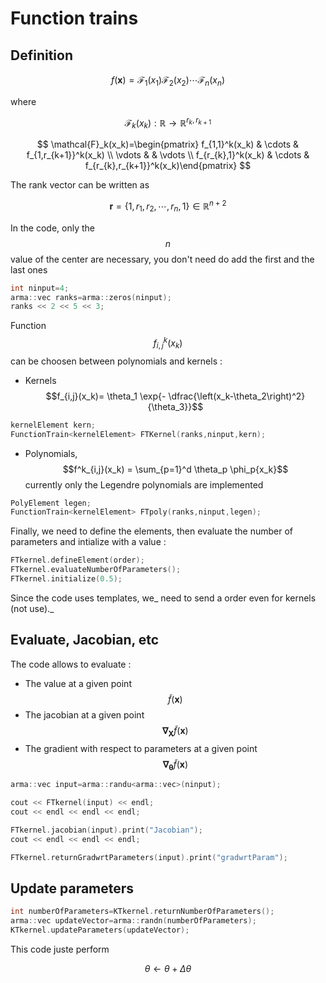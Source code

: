 # Function trains

## Definition


$$
f(\mathbf{x})=\mathcal{F}_1(x_1) \mathcal{F}_2(x_2) \cdots \mathcal{F}_n(x_n)
$$


where


$$
\mathcal{F}_k(x_k) : \mathbb{R} \to \mathbb{R}^{r_k,r_{k+1}}
$$



$$
\mathcal{F}_k(x_k)=\begin{pmatrix} f_{1,1}^k(x_k) & \cdots & f_{1,r_{k+1}}^k(x_k) \\ \vdots & & \vdots \\ f_{r_{k},1}^k(x_k) & \cdots &  f_{r_{k},r_{k+1}}^k(x_k)\end{pmatrix}
$$


The rank vector can be written as


$$
\mathbf{r}=\lbrace 1,r_1,r_2,\cdots,r_n,1 \rbrace \in \mathbb{R}^{n+2}
$$


In the code, only the $$n$$ value of the center are necessary, you don't need do add the first and the last ones

```cpp
int ninput=4;
arma::vec ranks=arma::zeros(ninput);
ranks << 2 << 5 << 3;
```

Function $$f_{i,j}^k(x_k)$$ can be choosen between polynomials and kernels :

* Kernels $$f_{i,j}(x_k)= \theta_1 \exp{- \dfrac{\left(x_k-\theta_2\right)^2}{\theta_3}}$$

```cpp
kernelElement kern;
FunctionTrain<kernelElement> FTKernel(ranks,ninput,kern);
```

* Polynomials, $$f^k_{i,j}(x_k) = \sum_{p=1}^d \theta_p \phi_p{x_k}$$ currently only the Legendre polynomials are implemented 

```cpp
PolyElement legen;
FunctionTrain<kernelElement> FTpoly(ranks,ninput,legen);
```

Finally, we need to define the elements, then evaluate the number of parameters and intialize with a value :

```cpp
FTkernel.defineElement(order);
FTkernel.evaluateNumberOfParameters();
FTkernel.initialize(0.5);
```

Since the code uses templates, we_ need to send a order even for kernels \(not use\)._

## Evaluate, Jacobian, etc

The code allows to evaluate :

* The value at a given point $$\widetilde{f}(\mathbf{x})$$
* The jacobian at a given point $$\mathbf{\nabla}_{\mathbf{X}}\widetilde{f}(\mathbf{x})$$
* The gradient with respect to parameters at a given point $$\mathbf{\nabla}_{\mathbf{\theta}}\widetilde{f}(\mathbf{x})$$

```cpp
arma::vec input=arma::randu<arma::vec>(ninput);

cout << FTkernel(input) << endl;
cout << endl << endl << endl;

FTkernel.jacobian(input).print("Jacobian");
cout << endl << endl << endl;

FTkernel.returnGradwrtParameters(input).print("gradwrtParam");
```

## Update parameters

```cpp
int numberOfParameters=KTkernel.returnNumberOfParameters();
arma::vec updateVector=arma::randn(numberOfParameters);
KTkernel.updateParameters(updateVector);
```

This code juste perform 

$$\theta \leftarrow \theta+ \Delta \theta$$


